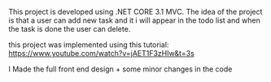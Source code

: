 This project is developed using .NET CORE 3.1 MVC.
The idea of the project is that a user can add new task and it i will appear in the todo list and when the task is done the user can delete.

this project was implemented using this tutorial:
https://www.youtube.com/watch?v=jAET1F3zHIw&t=3s

I Made the full front end design + some minor changes in the code 
